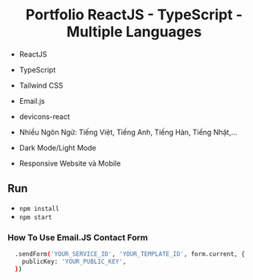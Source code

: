 <h1 align="center">Portfolio ReactJS - TypeScript - Multiple Languages</h1>

- ReactJS
- TypeScript
- Tailwind CSS
- Email.js
- devicons-react

- Nhiều Ngôn Ngữ: Tiếng Việt, Tiếng Anh, Tiếng Hàn, Tiếng Nhật,...
- Dark Mode/Light Mode
- Responsive Website và Mobile

## Run
- `npm install`
- `npm start`

### How To Use Email.JS Contact Form
```bash
  .sendForm('YOUR_SERVICE_ID', 'YOUR_TEMPLATE_ID', form.current, {
    publicKey: 'YOUR_PUBLIC_KEY',
  })
```
